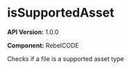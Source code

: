 # isSupportedAsset

**API Version:** 1.0.0

**Component:** RebelCODE

Checks if a file is a supported asset type

